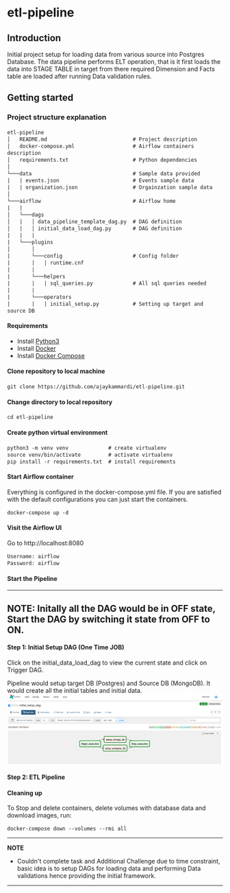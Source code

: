 # etl-pipeline

## Introduction
Initial project setup for loading data from various source into Postgres Database. 
The data pipeline performs ELT operation, that is it first loads the data into STAGE TABLE in target from there 
required Dimension and Facts table are loaded after running Data validation rules. 


## Getting started


### Project structure explanation
```
etl-pipeline
│   README.md                            # Project description
│   docker-compose.yml                   # Airflow containers description   
│   requirements.txt                     # Python dependencies
│
└───data                                 # Sample data provided  
|   | events.json                        # Events sample data        
|   | organization.json                  # Orgainzation sample data
│   
└───airflow                              # Airflow home
|   |               
│   └───dags
│   |   │ data_pipeline_template_dag.py  # DAG definition                        
│   |   │ initial_data_load_dag.py       # DAG definition
|   |   |
|   └───plugins
│       │  
|       └───config                       # Config folder
|       |   | runtime.cnf
|       | 
|       └───helpers
|       |   | sql_queries.py             # All sql queries needed
|       |
|       └───operators
|       |   | initial_setup.py           # Setting up target and source DB
```
#### Requirements

* Install [Python3](https://www.python.org/downloads/)
* Install [Docker](https://www.docker.com/)
* Install [Docker Compose](https://docs.docker.com/compose/install/)

#### Clone repository to local machine
```
git clone https://github.com/ajaykammardi/etl-pipeline.git
```

#### Change directory to local repository
```
cd etl-pipeline
```

#### Create python virtual environment
```
python3 -m venv venv             # create virtualenv
source venv/bin/activate         # activate virtualenv
pip install -r requirements.txt  # install requirements
```

#### Start Airflow container
Everything is configured in the docker-compose.yml file.
If you are satisfied with the default configurations you can just start the containers.
```
docker-compose up -d
```

#### Visit the Airflow UI
Go to http://localhost:8080
```
Username: airflow 
Password: airflow
```

#### Start the Pipeline

---
**NOTE:** 
Initally all the DAG would be in OFF state, Start the DAG by switching it state from OFF to ON.
---
#### Step 1: Initial Setup DAG (One Time JOB)
Click on the initial_data_load_dag to view the current state and click on Trigger DAG.

Pipeline would setup target DB (Postgres) and Source DB (MongoDB). It would create all the initial tables and initial data.
![Step1](read-me-images/Step1.png)

#### Step 2: ETL Pipeline


#### Cleaning up
To Stop and delete containers, delete volumes with database data and download images, run:
```
docker-compose down --volumes --rmi all
```

---
**NOTE** 
* Couldn't complete task and Additional Challenge due to time constraint, basic idea is to setup DAGs for loading data and performing Data validations hence providing the initial framework.
---